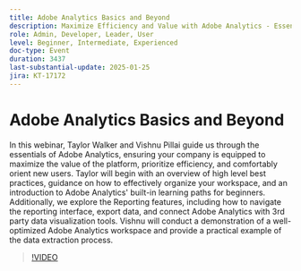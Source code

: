 ```yaml
---
title: Adobe Analytics Basics and Beyond
description: Maximize Efficiency and Value with Adobe Analytics - Essential Best Practices and Reporting Features
role: Admin, Developer, Leader, User
level: Beginner, Intermediate, Experienced
doc-type: Event
duration: 3437
last-substantial-update: 2025-01-25
jira: KT-17172
---
```


# Adobe Analytics Basics and Beyond

In this webinar, Taylor Walker and Vishnu Pillai guide us through the essentials of Adobe Analytics, ensuring your company is equipped to maximize the value of the platform, prioritize efficiency, and comfortably orient new users. Taylor will begin with an overview of high level best practices, guidance on how to effectively organize your workspace, and an introduction to Adobe Analytics' built-in learning paths for beginners. Additionally, we explore the Reporting features, including how to navigate the reporting interface, export data, and connect Adobe Analytics with 3rd party data visualization tools. Vishnu will conduct a demonstration of a well-optimized Adobe Analytics workspace and provide a practical example of the data extraction process.

>[!VIDEO](https://video.tv.adobe.com/v/3443028/?learn=on&enablevpops)
